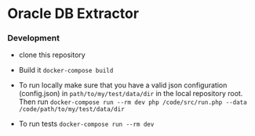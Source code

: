 # Oracle DB Extractor

### Development ###

- clone this repository

- Build it `docker-compose build`

- To run locally make sure that you have a valid json configuration (config.json) in `path/to/my/test/data/dir` in the local repository root. Then run `docker-compose run --rm dev php /code/src/run.php --data /code/path/to/my/test/data/dir`

- To run tests `docker-compose run --rm dev`

